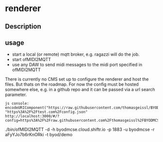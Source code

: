 # renderer

## Description

## usage
* start a local (or remote) mqtt broker, e.g. ragazzi will do the job.
* start ofMIDI2MQTT
* use any DAW to send midi messages to the midi port specified in ofMIDI2MQTT

There is currently no CMS set up to configure the renderer and host the files. But thats on the roadmap.
For now the config must be hosted somewhere else, e.g. in a github repo and it can be passed via a url search parameter.

```
js console: encodeURIComponent("https://raw.githubusercontent.com/thomasgeissl/BYODMCSE/master/src/assets/config.json") 
"https%3A%2F%2Ftest.com%2Fconfig.json"
http://localhost:3000/#/?config=https%3A%2F%2Fraw.githubusercontent.com%2Fthomasgeissl%2FBYODMCSE%2Fmaster%2Fsrc%2Fassets%2Fconfig.json
```


./bin/ofMIDI2MQTT -d -h byodmcse.cloud.shiftr.io -p 1883 -u byodmcse -r aFyYJo7b6rKnORki -t byod/demo


